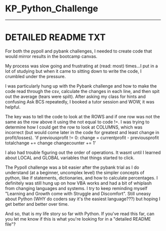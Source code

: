 # KP_Python_Challenge
-----------------------------------------
# DETAILED README TXT

For both the pypoll and pybank challenges, I needed to create code that would mirror results in the bootcamp canvas. 

My process was slow going and frustrating at (read: most) times...I put in a lot of studying but when it came to sitting down to write the code, I crumbled under the pressure. 

I was particularly hung up with the Pybank challenge and how to make the code read through the csv, calculate the changes in each line, and then spit out the average (tears were spilt). After asking my class for hints and confusing Ask BCS repeatedly, I booked a tutor session and WOW, it was helpful. 

The key was to tell the code to look at the ROWS and if one row was not the same as the row above it using the not equal to code !=. I was trying to determine how I could get the row to look at COLUMNS, which was incorrect (but would come later in the code for greatest and least change in profit/losses). 
    'if previousprofit != 0:
            change = currentprofit - previousprofit
            totalchange += change
            changecounter += 1'

I also had trouble figuring out the order of operations. It wasnt until I learned about LOCAL and GLOBAL variables that things started to click. 

The Pypoll challenge was a bit easier after the pybank trial as I do understand (at a beginner, uncomplex level) the simpler concepts of python, like if statements, dictionaries, and how to calculate percentages. I definitely was still hung up on how VBA works and had a bit of whiplash from changing languages and systems. I try to keep reminding myself "Learning and Growth come with Struggle and Discomfort". Still uneasy about Python (WHY do coders say it's the easiest language???) but hoping I get better and better over time. 

And so, that is my life story so far with Python. If you've read this far, can you let me know if this is what you're looking for in a "detailed README file"?
